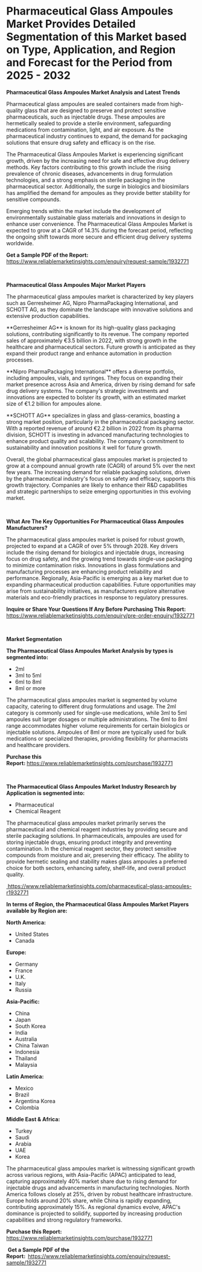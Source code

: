<p><h1>Pharmaceutical Glass Ampoules Market Provides Detailed Segmentation of this Market based on Type, Application, and Region and Forecast for the Period from 2025 - 2032</h1></p><p><strong>Pharmaceutical Glass Ampoules Market Analysis and Latest Trends</strong></p>
<p><p>Pharmaceutical glass ampoules are sealed containers made from high-quality glass that are designed to preserve and protect sensitive pharmaceuticals, such as injectable drugs. These ampoules are hermetically sealed to provide a sterile environment, safeguarding medications from contamination, light, and air exposure. As the pharmaceutical industry continues to expand, the demand for packaging solutions that ensure drug safety and efficacy is on the rise.</p><p>The Pharmaceutical Glass Ampoules Market is experiencing significant growth, driven by the increasing need for safe and effective drug delivery methods. Key factors contributing to this growth include the rising prevalence of chronic diseases, advancements in drug formulation technologies, and a strong emphasis on sterile packaging in the pharmaceutical sector. Additionally, the surge in biologics and biosimilars has amplified the demand for ampoules as they provide better stability for sensitive compounds.</p><p>Emerging trends within the market include the development of environmentally sustainable glass materials and innovations in design to enhance user convenience. The Pharmaceutical Glass Ampoules Market is expected to grow at a CAGR of 14.3% during the forecast period, reflecting the ongoing shift towards more secure and efficient drug delivery systems worldwide.</p></p>
<p><strong>Get a Sample PDF of the Report:&nbsp;</strong> <a href="https://www.reliablemarketinsights.com/enquiry/request-sample/1932771?utm_campaign=3444&utm_medium=2&utm_source=Github&utm_content=ia&utm_term=16042025&utm_id=pharmaceutical-glass-ampoules">https://www.reliablemarketinsights.com/enquiry/request-sample/1932771</a></p>
<p>&nbsp;</p>
<p><strong>Pharmaceutical Glass Ampoules Major Market Players</strong></p>
<p><p>The pharmaceutical glass ampoules market is characterized by key players such as Gerresheimer AG, Nipro PharmaPackaging International, and SCHOTT AG, as they dominate the landscape with innovative solutions and extensive production capabilities.</p><p>**Gerresheimer AG** is known for its high-quality glass packaging solutions, contributing significantly to its revenue. The company reported sales of approximately €3.5 billion in 2022, with strong growth in the healthcare and pharmaceutical sectors. Future growth is anticipated as they expand their product range and enhance automation in production processes.</p><p>**Nipro PharmaPackaging International** offers a diverse portfolio, including ampoules, vials, and syringes. They focus on expanding their market presence across Asia and America, driven by rising demand for safe drug delivery systems. The company's strategic investments and innovations are expected to bolster its growth, with an estimated market size of €1.2 billion for ampoules alone.</p><p>**SCHOTT AG** specializes in glass and glass-ceramics, boasting a strong market position, particularly in the pharmaceutical packaging sector. With a reported revenue of around €2.2 billion in 2022 from its pharma division, SCHOTT is investing in advanced manufacturing technologies to enhance product quality and scalability. The company's commitment to sustainability and innovation positions it well for future growth.</p><p>Overall, the global pharmaceutical glass ampoules market is projected to grow at a compound annual growth rate (CAGR) of around 5% over the next few years. The increasing demand for reliable packaging solutions, driven by the pharmaceutical industry's focus on safety and efficacy, supports this growth trajectory. Companies are likely to enhance their R&D capabilities and strategic partnerships to seize emerging opportunities in this evolving market.</p></p>
<p>&nbsp;</p>
<p><strong>What Are The Key Opportunities For Pharmaceutical Glass Ampoules Manufacturers?</strong></p>
<p><p>The pharmaceutical glass ampoules market is poised for robust growth, projected to expand at a CAGR of over 5% through 2028. Key drivers include the rising demand for biologics and injectable drugs, increasing focus on drug safety, and the growing trend towards single-use packaging to minimize contamination risks. Innovations in glass formulations and manufacturing processes are enhancing product reliability and performance. Regionally, Asia-Pacific is emerging as a key market due to expanding pharmaceutical production capabilities. Future opportunities may arise from sustainability initiatives, as manufacturers explore alternative materials and eco-friendly practices in response to regulatory pressures.</p></p>
<p><strong>Inquire or Share Your Questions If Any Before Purchasing This Report:</strong> <a href="https://www.reliablemarketinsights.com/enquiry/pre-order-enquiry/1932771?utm_campaign=3444&utm_medium=2&utm_source=Github&utm_content=ia&utm_term=16042025&utm_id=pharmaceutical-glass-ampoules">https://www.reliablemarketinsights.com/enquiry/pre-order-enquiry/1932771</a></p>
<p>&nbsp;</p>
<p><strong>Market Segmentation</strong></p>
<p><strong>The Pharmaceutical Glass Ampoules Market Analysis by types is segmented into:</strong></p>
<p><ul><li>2ml</li><li>3ml to 5ml</li><li>6ml to 8ml</li><li>8ml or more</li></ul></p>
<p><p>The pharmaceutical glass ampoules market is segmented by volume capacity, catering to different drug formulations and usage. The 2ml category is commonly used for single-use medications, while 3ml to 5ml ampoules suit larger dosages or multiple administrations. The 6ml to 8ml range accommodates higher volume requirements for certain biologics or injectable solutions. Ampoules of 8ml or more are typically used for bulk medications or specialized therapies, providing flexibility for pharmacists and healthcare providers.</p></p>
<p><strong>Purchase this Report:&nbsp;</strong><a href="https://www.reliablemarketinsights.com/purchase/1932771?utm_campaign=3444&utm_medium=2&utm_source=Github&utm_content=ia&utm_term=16042025&utm_id=pharmaceutical-glass-ampoules">https://www.reliablemarketinsights.com/purchase/1932771</a></p>
<p>&nbsp;</p>
<p><strong>The Pharmaceutical Glass Ampoules Market Industry Research by Application is segmented into:</strong></p>
<p><ul><li>Pharmaceutical</li><li>Chemical Reagent</li></ul></p>
<p><p>The pharmaceutical glass ampoules market primarily serves the pharmaceutical and chemical reagent industries by providing secure and sterile packaging solutions. In pharmaceuticals, ampoules are used for storing injectable drugs, ensuring product integrity and preventing contamination. In the chemical reagent sector, they protect sensitive compounds from moisture and air, preserving their efficacy. The ability to provide hermetic sealing and stability makes glass ampoules a preferred choice for both sectors, enhancing safety, shelf-life, and overall product quality.</p></p>
<p><a href="https://www.reliablemarketinsights.com/pharmaceutical-glass-ampoules-r1932771?utm_campaign=3444&utm_medium=2&utm_source=Github&utm_content=ia&utm_term=16042025&utm_id=pharmaceutical-glass-ampoules">&nbsp;https://www.reliablemarketinsights.com/pharmaceutical-glass-ampoules-r1932771</a></p>
<p><strong>In terms of Region, the Pharmaceutical Glass Ampoules Market Players available by Region are:</strong></p>
<p>
    <p> <strong> North America: </strong>
        <ul>
            <li>United States</li>
            <li>Canada</li>
        </ul>
        </p> 
    <p> <strong> Europe: </strong>
        <ul>
            <li>Germany</li>
            <li>France</li>
            <li>U.K.</li>
            <li>Italy</li>
            <li>Russia</li>
        </ul>
        </p> 
    <p> <strong> Asia-Pacific: </strong>
        <ul>
            <li>China</li>
            <li>Japan</li>
            <li>South Korea</li>
            <li>India</li>
            <li>Australia</li>
            <li>China Taiwan</li>
            <li>Indonesia</li>
            <li>Thailand</li>
            <li>Malaysia</li>
        </ul>
        </p> 
    <p> <strong> Latin America: </strong>
        <ul>
            <li>Mexico</li>
            <li>Brazil</li>
            <li>Argentina Korea</li>
            <li>Colombia</li>
        </ul>
        </p> 
    <p> <strong> Middle East & Africa: </strong>
        <ul>
            <li>Turkey</li>
            <li>Saudi</li>
            <li>Arabia</li>
            <li>UAE</li>
            <li>Korea</li>
        </ul>
    </p>
    </p>
<p><p>The pharmaceutical glass ampoules market is witnessing significant growth across various regions, with Asia-Pacific (APAC) anticipated to lead, capturing approximately 40% market share due to rising demand for injectable drugs and advancements in manufacturing technologies. North America follows closely at 25%, driven by robust healthcare infrastructure. Europe holds around 20% share, while China is rapidly expanding, contributing approximately 15%. As regional dynamics evolve, APAC's dominance is projected to solidify, supported by increasing production capabilities and strong regulatory frameworks.</p></p>
<p><strong>Purchase this Report: </strong><a href="https://www.reliablemarketinsights.com/purchase/1932771?utm_campaign=3444&utm_medium=2&utm_source=Github&utm_content=ia&utm_term=16042025&utm_id=pharmaceutical-glass-ampoules">https://www.reliablemarketinsights.com/purchase/1932771</a></p>
<p>&nbsp;<strong>Get a Sample PDF of the Report:&nbsp;&nbsp;</strong><a href="https://www.reliablemarketinsights.com/enquiry/request-sample/1932771?utm_campaign=3444&utm_medium=2&utm_source=Github&utm_content=ia&utm_term=16042025&utm_id=pharmaceutical-glass-ampoules">https://www.reliablemarketinsights.com/enquiry/request-sample/1932771</a></p>
<p><strong></strong></p>
<p><p></p><p></p><p></p></p>